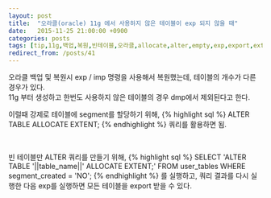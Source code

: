 ```yaml
---
layout: post
title:  "오라클(oracle) 11g 에서 사용하지 않은 테이블이 exp 되지 않을 때"
date:   2015-11-25 21:00:00 +0900
categories: posts
tags: [tip,11g,백업,복원,빈테이블,오라클,allocate,alter,empty,exp,export,extent,oracle]
redirect_from: /posts/41
--- 
```

오라클 백업 및 복원시 exp / imp 명령을 사용해서 복원했는데, 테이블의 개수가 다른 경우가 있다.  
11g 부터 생성하고 한번도 사용하지 않은 테이블의 경우 dmp에서 제외된다고 한다.

이럴때 강제로 테이블에 segment를 할당하기 위해,
{% highlight sql %}
ALTER TABLE  ALLOCATE EXTENT;
{% endhighlight %}
쿼리를 활용하면 됨.

<br />

빈 테이블만 ALTER 쿼리를 만들기 위해,
{% highlight sql %}
SELECT 'ALTER TABLE '||table_name||' ALLOCATE EXTENT;' FROM user_tables WHERE segment_created = 'NO';
{% endhighlight %}
를 실행하고, 쿼리 결과를 다시 실행한 다음 exp를 실행하면
모든 테이블을 export 받을 수 있다.


